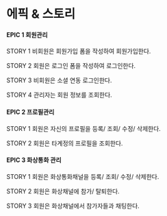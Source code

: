 # 에픽 & 스토리

#### EPIC 1 회원관리

STORY 1 비회원은 회원가입 폼을 작성하여 회원가입한다.

STORY 2 회원은 로그인 폼을 작성하여 로그인한다.

STORY 3 비회원은 소셜 연동 로그인한다.

STORY 4 관리자는 회원 정보를 조회한다.



#### EPIC 2 프로필관리

STORY 1 회원은 자신의 프로필을 등록/ 조회/ 수정/ 삭제한다.

STORY 2 회원은 타계정의 프로필을 조회한다.



#### EPIC 3 화상통화 관리

STORY 1 회원은 화상통화채널을 등록/ 조회/ 수정/ 삭제한다.

STORY 2 회원은 화상채널에 참가/ 탈퇴한다.

STORY 3 회원은 화상채널에서 참가자들과 채팅한다.